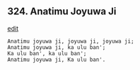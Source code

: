 
## 324.  Anatimu Joyuwa Ji
[edit](https://docs.google.com/document/d/1pdDbTsmVJIFA_sprTR7nmTQvvTGTIPAb/edit?mode=html)



    Anatimu joyuwa ji, joyuwa ji, joyuwa ji;
    Anatimu joyuwa ji, ka ulu ban';
    Ka ulu ban', ka ulu ban';
    Anatimu joyuwa ji, Ka ulu ban'.
